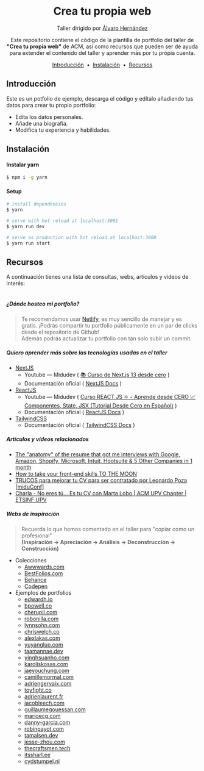 <h1 align="center">
  Crea tu propia web
</h1>
<p align="center">
  Taller dirigido por  <a target="_blank" href="https://www.linkedin.com/in/alvarohernandezperales/">Álvaro Hernández</a>
</p>
<p align="center">
  Este repositorio contiene el código de la plantilla de portfolio del taller de <strong>"Crea tu propia web"</strong> de ACM, así como recursos que pueden ser de ayuda para extender el contenido del taller y aprender más por tu própia cuenta.
</p>

<p align="center">
  <a href="#introducción">Introducción</a> &nbsp;&bull;&nbsp;
  <a href="#instalación">Instalación</a> &nbsp;&bull;&nbsp;
  <a href="#recursos">Recursos</a>
</p>

## Introducción

Este es un potfolio de ejemplo, descarga el código y edítalo añadiendo tus datos para crear tu propio portfolio:

- Edita los datos personales.
- Añade una biografía.
- Modifica tu experiencia y habilidades.

## Instalación

#### Instalar yarn

```bash
$ npm i -g yarn
```

#### Setup

```bash
# install dependencies
$ yarn

# serve with hot reload at localhost:3001
$ yarn run dev

# serve as production with hot reload at localhost:3000
$ yarn run start
```

## Recursos

A continuación tienes una lista de consultas, webs, artículos y videos de interés:
<br/>
<br/>

##### ¿Dónde hosteo mi portfolio?

> Te recomendamos usar <a target="_blank" href="https://www.netlify.com/">Netlify</a>, es muy sencillo de manejar y es gratis. ¡Podrás compartir tu portfolio públicamente en un par de clicks desde el repositorio de Github!
> <br/>
> Además podrás actualizar tu portfolio con tan solo subir un commit.

##### Quiero aprender más sobre las tecnologías usadas en el taller

- <a target="_blank" href="https://nextjs.org/">NextJS</a>
  - Youtube — Midudev ( [📚 Curso de Next.js 13 desde cero](https://www.youtube.com/watch?v=tA-_vAz9y78) )
  - Documentación oficial ( [NextJS Docs](https://nextjs.org/docs/getting-started) )
- <a target="_blank" href="https://reactjs.org/">ReactJS</a>
  - Youtube — Midudev ( [Curso REACT JS ⚛️ - Aprende desde CERO 📈 Componentes, State, JSX (Tutorial Desde Cero en Español)](https://www.youtube.com/watch?v=T_j60n1zgu0&list=PLV8x_i1fqBw0B008sQn79YxCjkHJU84pC) )
  - Documentación oficial ( [ReactJS Docs](https://es.reactjs.org/docs/getting-started.html) )
- [TailwindCSS](https://tailwindcss.com/)
  - Documentación oficial ( [TailwindCSS Docs](https://tailwindcss.com/docs/utility-first) )

##### Artículos y vídeos relacionados

- [The "anatomy" of the resume that got me interviews with Google, Amazon, Shopify, Microsoft, Intuit, Hootsuite & 5 Other Companies in 1 month](https://www.linkedin.com/pulse/anatomy-resume-got-me-interviews-google-amazon-shopify-peter-nsaka/)
- [How to take your front-end skills TO THE MOON](https://www.youtube.com/watch?v=GHZBa_R93ag)
- [TRUCOS para mejorar tu CV para ser contratado por Leonardo Poza [miduConf]](https://www.youtube.com/watch?v=ybQ9x37FXlA)
- [Charla - No eres tú... Es tu CV con Marta Lobo | ACM UPV Chapter | ETSINF UPV](https://www.youtube.com/watch?v=ZB6nSKM-T4Y)

##### Webs de inspiración

> Recuerda lo que hemos comentado en el taller para "copiar como un profesional"
> <br/>
> **(Inspiración → Apreciación → Análisis → Deconstrucción → Construcción)**

- Colecciones
  - [Awwwards.com](https://www.awwwards.com/websites/portfolio/)
  - [BestFolios.com](https://www.bestfolios.com/)
  - [Behance](https://www.behance.net/)
  - [Codepen](https://codepen.io/)
- Ejemplos de portfolios
  - [edwardh.io](https://www.edwardh.io/)
  - [bpowell.co](https://www.bpowell.co/)
  - [cherupil.com](https://cherupil.com/)
  - [robonilla.com](https://robonilla.com/)
  - [lynnsohn.com](https://lynnsohn.com/)
  - [chriswelch.co](https://chriswelch.co/)
  - [alexlakas.com](https://www.alexlakas.com/)
  - [yuyangluo.com](https://yuyangluo.com/)
  - [taamannae.dev](https://taamannae.dev/)
  - [yinghsuanho.com](https://yinghsuanho.com/)
  - [karoliskosas.com](https://karoliskosas.com/)
  - [jaeyouchung.com](https://jaeyouchung.com/)
  - [camillemormal.com](https://camillemormal.com/)
  - [adriengervaix.com](https://adriengervaix.com/)
  - [toyfight.co](https://toyfight.co/)
  - [adrienlaurent.fr](https://adrienlaurent.fr/)
  - [jacobleech.com](https://jacobleech.com/)
  - [guillaumegouessan.com](https://guillaumegouessan.com/)
  - [marioecg.com](https://marioecg.com/)
  - [danny-garcia.com](https://danny-garcia.com/)
  - [robinpayot.com](http://www.robinpayot.com/)
  - [tamalsen.dev](https://tamalsen.dev/)
  - [jesse-zhou.com](https://jesse-zhou.com/)
  - [thecraftsmen.tech](https://www.thecraftsmen.tech/)
  - [itssharl.ee](https://itssharl.ee/)
  - [cydstumpel.nl](https://cydstumpel.nl/)

